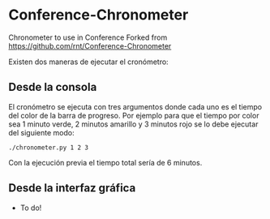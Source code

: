 Conference-Chronometer
======================

Chronometer to use in Conference
Forked from https://github.com/rnt/Conference-Chronometer

Existen dos maneras de ejecutar el cronómetro:

Desde la consola
----------------

El cronómetro se ejecuta con tres argumentos donde cada uno es el tiempo del color de la barra de progreso. Por ejemplo para que el tiempo por color sea 1 minuto verde, 2 minutos amarillo y 3 minutos rojo se lo debe ejecutar del siguiente modo:

    ./chronometer.py 1 2 3

Con la ejecución previa el tiempo total sería de 6 minutos.

Desde la interfaz gráfica
-------------------------

* To do!
